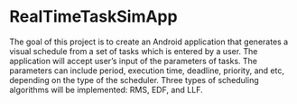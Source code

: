 # RealTimeTaskSimApp
The goal of this project is to create an Android application that generates a visual schedule from a set of tasks which is entered by a user. The application will accept user’s input of the parameters of tasks. The parameters can include period, execution time, deadline, priority, and etc, depending on the type of the scheduler. Three types of scheduling algorithms will be implemented: RMS, EDF, and LLF.
